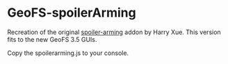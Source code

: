 # GeoFS-spoilerArming
Recreation of the original [spoiler-arming](https://github.com/gefs-plugins/spoiler-arming) addon by Harry Xue. This version fits to the new GeoFS 3.5 GUIs.

Copy the spoilerarming.js to your console.
